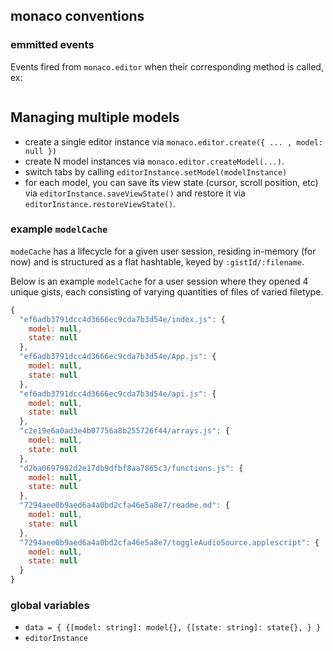 
## monaco conventions

### emmitted events

Events fired from `monaco.editor` when their corresponding method is called, ex:

```typescript
```


## Managing multiple models

- create a single editor instance via `monaco.editor.create({ ... , model: null })`
- create N model instances via `monaco.editor.createModel(...)`.
- switch tabs by calling `editorInstance.setModel(modelInstance)`
- for each model, you can save its view state (cursor, scroll position, etc) via `editorInstance.saveViewState()` and restore it via `editorInstance.restoreViewState()`.

### example `modelCache`

`modeCache` has a lifecycle for a given user session, residing in-memory
 (for now) and is structured as a flat hashtable, keyed by `:gistId/:filename`.

Below is an example `modelCache` for a user session where they opened 4 unique
gists, each consisting of varying quantities of files of varied filetype.

```javascript
{
  "ef6adb3791dcc4d3666ec9cda7b3d54e/index.js": {
    model: null,
    state: null
  },
  "ef6adb3791dcc4d3666ec9cda7b3d54e/App.js": {
    model: null,
    state: null
  },
  "ef6adb3791dcc4d3666ec9cda7b3d54e/api.js": {
    model: null,
    state: null
  },
  "c2e19e6a0ad3e4b07756a8b255726f44/arrays.js": {
    model: null,
    state: null
  },
  "d2ba0697982d2e17db9dfbf8aa7865c3/functions.js": {
    model: null,
    state: null
  },
  "7294aee0b9aed6a4a0bd2cfa46e5a8e7/readme.md": {
    model: null,
    state: null
  },
  "7294aee0b9aed6a4a0bd2cfa46e5a8e7/toggleAudioSource.applescript": {
    model: null,
    state: null
  }
}
```

### global variables

- `data = { {[model: string]: model{}, {[state: string]: state{}, } }`
- `editorInstance`
